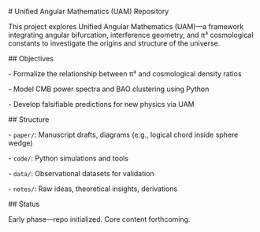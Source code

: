 \# Unified Angular Mathematics (UAM) Repository



This project explores Unified Angular Mathematics (UAM)—a framework integrating angular bifurcation, interference geometry, and π³ cosmological constants to investigate the origins and structure of the universe.



\## Objectives

\- Formalize the relationship between π³ and cosmological density ratios

\- Model CMB power spectra and BAO clustering using Python

\- Develop falsifiable predictions for new physics via UAM



\## Structure

\- `paper/`: Manuscript drafts, diagrams (e.g., logical chord inside sphere wedge)

\- `code/`: Python simulations and tools

\- `data/`: Observational datasets for validation

\- `notes/`: Raw ideas, theoretical insights, derivations



\## Status

Early phase—repo initialized. Core content forthcoming.



